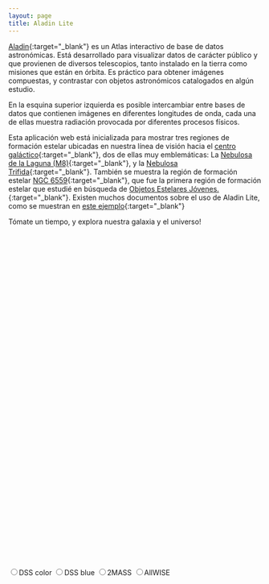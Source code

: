 ```yaml
---
layout: page
title: Aladin Lite
---
```


[Aladin](http://aladin.u-strasbg.fr/aladin.gml){:target="_blank"} es un Atlas interactivo de base de datos astronómicas. Está desarrollado para visualizar datos de carácter público y que provienen de diversos telescopios, tanto instalado en la tierra como misiones que están en órbita. Es práctico para obtener imágenes compuestas, y contrastar con objetos astronómicos catalogados en algún estudio.

En la esquina superior izquierda es posible intercambiar entre bases de datos que contienen imágenes en diferentes longitudes de onda, cada una de ellas muestra radiación provocada por diferentes procesos físicos.

Esta aplicación web está inicializada para mostrar tres regiones de formación estelar ubicadas en nuestra línea de visión hacia el [centro galáctico](https://es.wikipedia.org/wiki/Centro_gal%C3%A1ctico){:target="_blank"}, dos de ellas muy emblemáticas: La [Nebulosa de la Laguna (M8)](https://es.wikipedia.org/wiki/Nebulosa_de_la_Laguna){:target="_blank"}, y la [Nebulosa Trifida](https://es.wikipedia.org/wiki/Nebulosa_Tr%C3%ADfida){:target="_blank"}. También se muestra la región de formación estelar [NGC 6559](https://en.wikipedia.org/wiki/NGC_6559){:target="_blank"}, que fue la primera región de formación estelar que estudié en búsqueda de [Objetos Estelares Jóvenes.](https://en.wikipedia.org/wiki/Young_stellar_object){:target="_blank"}. Existen muchos documentos sobre el uso de Aladin Lite, como se muestran en [este ejemplo](https://aladin.cds.unistra.fr/AladinLite/doc/API/examples/){:target="_blank"}

Tómate un tiempo, y explora nuestra galaxia y el universo!



<!-- insert this snippet where you want Aladin Lite viewer to appear -->
<div id="aladin-lite-div" style="width:350px;height:650px;"></div>

<input id="DSS" type="radio" name="survey" value="P/DSS2/color"><label for="DSS">DSS color<label>
<input id="DSS-blue" type="radio" name="survey" value="P/DSS2/blue"><label for="DSS-blue">DSS blue<label>
<input id="2MASS" type="radio" name="survey" value="P/2MASS/color"><label for="2MASS">2MASS<label>
<input id="allwise" type="radio" name="survey" value="P/allWISE/color"><label for="allwise">AllWISE<label>


<script type="text/javascript" src="https://aladin.cds.unistra.fr/AladinLite/api/v3/latest/aladin.js" charset="utf-8"></script>

<script type="text/javascript">
let aladin;
A.init.then(() => {
    aladin = A.aladin('#aladin-lite-div', {survey: "P/DSS2/color", fov:3.5, target: "18 06 03 -23 41 20"});

    aladin.gotoRaDec(266.41683, -29.00781);
    aladin.animateToRaDec(305.5, 38.5, 70);

});
</script>